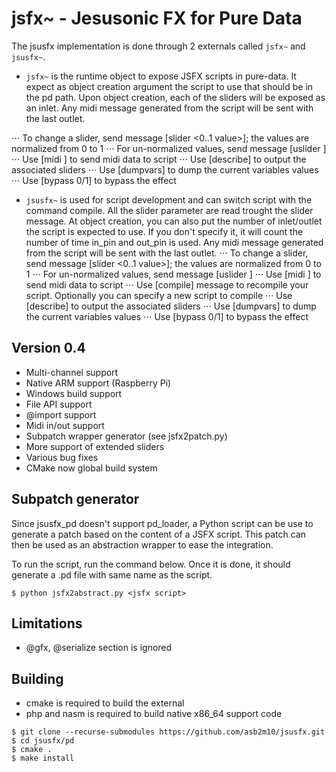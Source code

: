 jsfx~ - Jesusonic FX for Pure Data
======================================
The jsusfx implementation is done through 2 externals called `jsfx~` and `jsusfx~`.

* `jsfx~` is the runtime object to expose JSFX scripts in pure-data. It expect as object creation argument 
the script to use that should be in the pd path. Upon object creation, each of the sliders will be exposed as an inlet.
Any midi message generated from the script will be sent with the last outlet.

⋅⋅⋅ To change a slider, send message [slider <slider id> <0..1 value>]; the values are normalized from 0 to 1
⋅⋅⋅ For un-normalized values, send message [uslider <slider id> <raw value>]
⋅⋅⋅ Use [midi <midi stream>] to send midi data to script
⋅⋅⋅ Use [describe] to output the associated sliders
⋅⋅⋅ Use [dumpvars] to dump the current variables values
⋅⋅⋅ Use [bypass 0/1] to bypass the effect

* `jsusfx~` is used for script development and can switch script with the command compile. All
the slider parameter are read trought the slider message. At object creation, you can also put 
the number of inlet/outlet the script is expected to use. If you don't specify it, it will 
count the number of time in_pin and out_pin is used. Any midi message generated from the script will be sent 
with the last outlet.
⋅⋅⋅ To change a slider, send message [slider <slider id> <0..1 value>]; the values are normalized from 0 to 1
⋅⋅⋅ For un-normalized values, send message [uslider <slider id> <raw value>]
⋅⋅⋅ Use [midi <midi stream>] to send midi data to script
⋅⋅⋅ Use [compile] message to recompile your script. Optionally you can specify a new script to compile
⋅⋅⋅ Use [describe] to output the associated sliders
⋅⋅⋅ Use [dumpvars] to dump the current variables values
⋅⋅⋅ Use [bypass 0/1] to bypass the effect

Version 0.4
-----------
* Multi-channel support
* Native ARM support (Raspberry Pi)
* Windows build support
* File API support
* @import support
* Midi in/out support
* Subpatch wrapper generator (see jsfx2patch.py) 
* More support of extended sliders
* Various bug fixes
* CMake now global build system

Subpatch generator
------------------
Since jsusfx_pd doesn't support pd_loader, a Python script can be use to generate a patch based
on the content of a JSFX script. This patch can then be used as an abstraction wrapper to ease 
the integration.

To run the script, run the command below. Once it is done, it should generate a .pd file with same
name as the script. 

```
$ python jsfx2abstract.py <jsfx script>
```

Limitations
-----------
* @gfx, @serialize section is ignored

Building
--------
* cmake is required to build the external
* php and nasm is required to build native x86_64 support code

```
$ git clone --recurse-submodules https://github.com/asb2m10/jsusfx.git
$ cd jsusfx/pd
$ cmake .
$ make install
```
